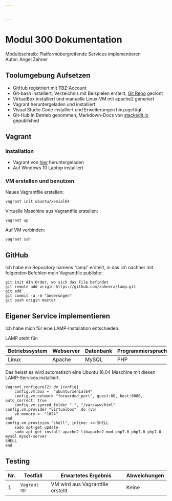 ```yaml
---


---
```


<h1 id="modul-300-dokumentation">Modul 300 Dokumentation</h1>
<p>Modulbschreib: Platformübergreifende Services implementieren<br>
Autor: Angel Zahner</p>
<h2 id="toolumgebung-aufsetzen">Toolumgebung Aufsetzen</h2>
<ul>
<li>GitHub registriert mit TBZ-Account</li>
<li>Git-bash installiert; Verzeichnis mit Beispielen erstellt; <a href="https://github.com/mc-b/devops">Git Repo</a> geclont</li>
<li>VirtualBox installiert und manuelle Linux-VM mit apache2 generiert</li>
<li>Vagrant heruntergeladen und installiert</li>
<li>Visual Studio Code installiert und Erweiterungen hinzugefügt</li>
<li>Git-Hub in Betrieb genommen, Markdown-Docs von <a href="http://stackedit.io">stackedit.io</a> gepublished</li>
</ul>
<h2 id="vagrant">Vagrant</h2>
<h3 id="installation">Installation</h3>
<ul>
<li>Vagrant von <a href="https://www.vagrantup.com/downloads.html">hier</a> heruntergeladen</li>
<li>Auf Windows 10 Laptop installiert</li>
</ul>
<h3 id="vm-erstellen-und-benutzen">VM erstellen und benutzen</h3>
<p>Neues Vagrantfile erstellen:</p>
<pre><code>vagrant init ubuntu/xenial64 
</code></pre>
<p>Virtuelle Maschine aus Vagrantfile erstellen:</p>
<pre><code>vagrant up
</code></pre>
<p>Auf VM verbinden:</p>
<pre><code>vagrant ssh
</code></pre>
<h2 id="github">GitHub</h2>
<p>Ich habe ein Repository namens “lamp” erstellt, in das ich nachher mit folgenden Befehlen mein Vagrantfile publishe:</p>
<pre><code>git init #In Order, wo sich das File befindet
git remote add origin https://github.com/zahnera/lamp.git
git add .
git commit -a -m "änderungen"
git push origin master
</code></pre>
<h2 id="eigener-service-implementieren">Eigener Service implementieren</h2>
<p>Ich habe mich für eine LAMP-Installation entschieden.</p>
<p>LAMP steht für:</p>

<table>
<thead>
<tr>
<th>Betriebssystem</th>
<th>Webserver</th>
<th>Datenbank</th>
<th>Programmiersprache</th>
</tr>
</thead>
<tbody>
<tr>
<td>Linux</td>
<td>Apache</td>
<td>MySQL</td>
<td>PHP</td>
</tr>
</tbody>
</table><p>Das heisst es wird automatisch eine Ubuntu 16.04 Maschine mit diesen LAMP-Services installiert.</p>
<pre class=" language-bash"><code class="prism  language-bash">Vagrant.configure<span class="token punctuation">(</span>2<span class="token punctuation">)</span> <span class="token keyword">do</span> <span class="token operator">|</span>config<span class="token operator">|</span>
	config.vm.box <span class="token operator">=</span>  <span class="token string">"ubuntu/xenial64"</span>
	config.vm.network <span class="token string">"forwarded_port"</span>, guest:80, host:8080, auto_correct: <span class="token boolean">true</span>
	config.vm.synced_folder <span class="token string">"."</span>, <span class="token string">"/var/www/html"</span>
config.vm.provider <span class="token string">"virtualbox"</span>  <span class="token keyword">do</span> <span class="token operator">|</span>vb<span class="token operator">|</span>
	vb.memory <span class="token operator">=</span>  <span class="token string">"1024"</span>
end
config.vm.provision <span class="token string">"shell"</span>, inline: <span class="token operator">&lt;&lt;</span>-SHELL
	<span class="token function">sudo</span> <span class="token function">apt-get</span> update
	<span class="token function">sudo</span> <span class="token function">apt-get</span> <span class="token function">install</span> apache2 libapache2-mod-php7.0 php7.0 php7.0-mysql mysql-server
SHELL
end
</code></pre>
<h2 id="testing">Testing</h2>

<table>
<thead>
<tr>
<th>Nr.</th>
<th>Testfall</th>
<th>Erwartetes Ergebnis</th>
<th>Abweichungen</th>
</tr>
</thead>
<tbody>
<tr>
<td>1</td>
<td><code>Vagrant up</code></td>
<td>VM wird aus Vagrantfile erstellt</td>
<td>Keine</td>
</tr>
</tbody>
</table>
